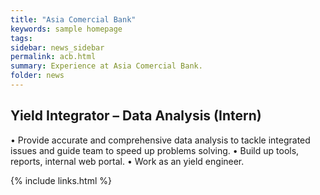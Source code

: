 ```yaml
---
title: "Asia Comercial Bank"
keywords: sample homepage
tags: 
sidebar: news_sidebar
permalink: acb.html
summary: Experience at Asia Comercial Bank.
folder: news
---
```


## Yield Integrator – Data Analysis (Intern)
• Provide accurate and comprehensive data analysis to tackle integrated issues and guide team to speed up
problems solving.
• Build up tools, reports, internal web portal.
• Work as an yield engineer.

{% include links.html %}